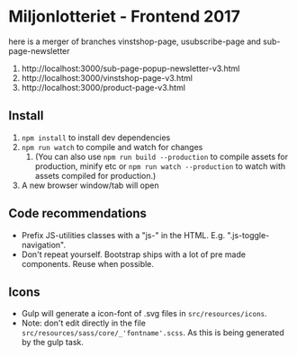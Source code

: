 Miljonlotteriet - Frontend 2017
=================

here is a merger of branches vinstshop-page, usubscribe-page and sub-page-newsletter

1. http://localhost:3000/sub-page-popup-newsletter-v3.html
2. http://localhost:3000/vinstshop-page-v3.html
3. http://localhost:3000/product-page-v3.html


## Install
1. `npm install` to install dev dependencies
2. `npm run watch` to compile and watch for changes
    1. (You can also use `npm run build --production` to compile assets for production, minify etc or `npm run watch --production` to watch with assets compiled for production.)
3. A new browser window/tab will open

## Code recommendations
* Prefix JS-utilities classes with a "js-" in the HTML. E.g. ".js-toggle-navigation".
* Don't repeat yourself. Bootstrap ships with a lot of pre made components. Reuse when possible.

## Icons
* Gulp will generate a icon-font of .svg files in `src/resources/icons`.
* Note: don't edit directly in the file `src/resources/sass/core/_'fontname'.scss`. As this is being generated by the gulp task.